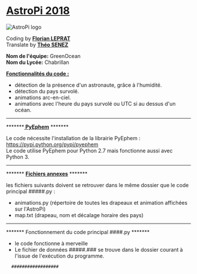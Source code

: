
# <a href="https://astro-pi.org/past-missions " title="link to past AstroPi's missions">AstroPi 2018</a>


<img src = "https://avatars3.githubusercontent.com/u/10698425?s=200&v=4" title = "AstroPi logo" alt = "AstroPi logo">

Coding by <a href="https://www.linkedin.com/in/florian-leprat" title="Florian LEPRAT"><b> Florian LEPRAT</b><br></a>
Translate by <a href="https://www.linkedin.com/in/theosenez" title="Théo SENEZ"><b> Théo SENEZ </b></a>

<b>Nom de l'équipe:</b> GreenOcean <br> 
<b>Nom du Lycée:</b> Chabrillan<br> 

<b><u>Fonctionnalités du code : </u></b>
<ul>
<li> détection de la présence d'un astronaute, grâce à l'humidité.
<li> détection du pays survolé.
<li> animations arc-en-ciel.<br>
<li> animations avec l'heure du pays survolé ou UTC si au dessus d'un océan.
</ul>
<hr>
<p>
  *******<u><b> PyEphem</b></u> *******

Le code nécessite l'installation de la librairie PyEphem  : <br>
https://pypi.python.org/pypi/pyephem <br>
Le code utilise PyEphem pour Python 2.7 mais fonctionne aussi avec Python 3.
</p><hr><p>
******* <b><u>Fichiers annexes</u></b> ******* 

les fichiers suivants doivent se retrouver dans le même dossier que le code principal #####.py :
<ul>
<li> animations.py (répertoire de toutes les drapeaux et animation affichées sur l'AstroPi)
<li> map.txt (drapeau, nom et décalage horaire des pays)
</ul></p>
<hr>
<p>
*******</b></u> Fonctionnement du code principal ####.py</u></b> *******
<ul>
<li> le code fonctionne à merveille
<li> Le fichier de données #####.### se trouve dans le dossier courant à l'issue de l'exécution du programme.
</ul></p>
<pre><code>  ##################  </code></pre>


